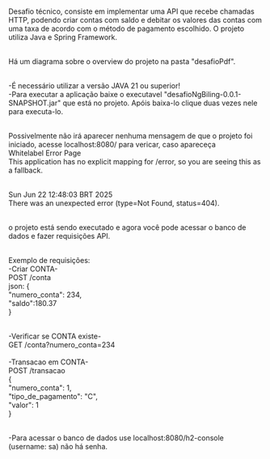 <br>Desafio técnico, consiste em implementar uma API que recebe chamadas HTTP, podendo criar contas com saldo e debitar os valores das contas com uma taxa de acordo com o método de pagamento escolhido. O projeto utiliza Java e Spring Framework.

<br>Há um diagrama sobre o overview do projeto na pasta "desafioPdf".

<br>-É necessário utilizar a versão JAVA 21 ou superior!
<br>-Para executar a aplicação baixe o executavel "desafioNgBiling-0.0.1-SNAPSHOT.jar" que está no projeto. Apóis baixa-lo clique duas vezes nele para executa-lo. 

<br>Possivelmente não irá aparecer nenhuma mensagem de que o projeto foi iniciado, acesse localhost:8080/ para vericar, caso apareceça 
<br>Whitelabel Error Page
<br>This application has no explicit mapping for /error, so you are seeing this as a fallback.

<br>Sun Jun 22 12:48:03 BRT 2025
<br>There was an unexpected error (type=Not Found, status=404).

<br>o projeto está sendo executado e agora você pode acessar o banco de dados e fazer requisições API.

<br>Exemplo de requisições:
<br>-Criar CONTA-
<br>POST /conta
<br>json: {
<br>    "numero_conta": 234,
<br>    "saldo":180.37
<br>}

<br>-Verificar se CONTA existe-
<br>GET /conta?numero_conta=234
<br>
<br>-Transacao em CONTA-
<br>POST /transacao
<br>{
<br>    "numero_conta": 1,
<br>    "tipo_de_pagamento": "C",
<br>    "valor": 1
<br>}

<br>-Para acessar o banco de dados use localhost:8080/h2-console (username: sa) não há senha. 
